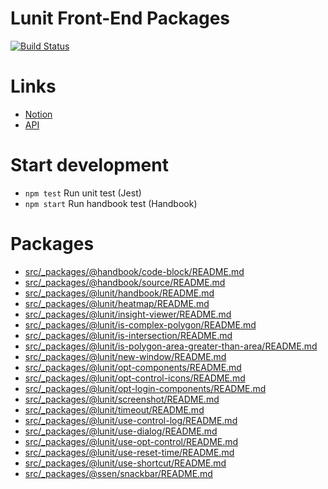 # Lunit Front-End Packages

[![Build Status](https://travis-ci.com/lunit-io/frontend-components.svg?branch=master)](https://travis-ci.com/lunit-io/frontend-components)

# Links

- [Notion](https://www.notion.so/lunit/NPM-lunit-Packages-70b86542d4f54cb6ac77c7d934e1d683)
- [API](https://api.front.lunit.io/)

# Start development

- `npm test` Run unit test (Jest)
- `npm start` Run handbook test (Handbook)

# Packages

<!-- index src/_packages/**/README.md -->

- [src/_packages/@handbook/code-block/README.md](src/_packages/@handbook/code-block/README.md)
- [src/_packages/@handbook/source/README.md](src/_packages/@handbook/source/README.md)
- [src/_packages/@lunit/handbook/README.md](src/_packages/@lunit/handbook/README.md)
- [src/_packages/@lunit/heatmap/README.md](src/_packages/@lunit/heatmap/README.md)
- [src/_packages/@lunit/insight-viewer/README.md](src/_packages/@lunit/insight-viewer/README.md)
- [src/_packages/@lunit/is-complex-polygon/README.md](src/_packages/@lunit/is-complex-polygon/README.md)
- [src/_packages/@lunit/is-intersection/README.md](src/_packages/@lunit/is-intersection/README.md)
- [src/_packages/@lunit/is-polygon-area-greater-than-area/README.md](src/_packages/@lunit/is-polygon-area-greater-than-area/README.md)
- [src/_packages/@lunit/new-window/README.md](src/_packages/@lunit/new-window/README.md)
- [src/_packages/@lunit/opt-components/README.md](src/_packages/@lunit/opt-components/README.md)
- [src/_packages/@lunit/opt-control-icons/README.md](src/_packages/@lunit/opt-control-icons/README.md)
- [src/_packages/@lunit/opt-login-components/README.md](src/_packages/@lunit/opt-login-components/README.md)
- [src/_packages/@lunit/screenshot/README.md](src/_packages/@lunit/screenshot/README.md)
- [src/_packages/@lunit/timeout/README.md](src/_packages/@lunit/timeout/README.md)
- [src/_packages/@lunit/use-control-log/README.md](src/_packages/@lunit/use-control-log/README.md)
- [src/_packages/@lunit/use-dialog/README.md](src/_packages/@lunit/use-dialog/README.md)
- [src/_packages/@lunit/use-opt-control/README.md](src/_packages/@lunit/use-opt-control/README.md)
- [src/_packages/@lunit/use-reset-time/README.md](src/_packages/@lunit/use-reset-time/README.md)
- [src/_packages/@lunit/use-shortcut/README.md](src/_packages/@lunit/use-shortcut/README.md)
- [src/_packages/@ssen/snackbar/README.md](src/_packages/@ssen/snackbar/README.md)

<!-- indexend -->
